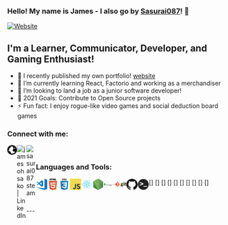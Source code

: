 ### Hello! My name is James - I also go by [Sasurai087][website]! 👋

[![Website](https://img.shields.io/website?label=johsako.xyz&style=for-the-badge&url=https%3A%2F%2Fjohsako.xyz)](https://johsako.xyz)


## I'm a Learner, Communicator, Developer, and Gaming Enthusiast!

- 🔭 I recently published my own portfolio! [website]
- 🌱 I’m currently learning React, Factorio and working as a merchandiser
- 👯 I’m looking to land a job as a junior software developer!
- 🥅 2021 Goals: Contribute to Open Source projects
- ⚡ Fun fact: I enjoy rogue-like video games and social deduction board games


### Connect with me:

[<img align="left" alt="johsako.xyz" width="22px" src="https://raw.githubusercontent.com/iconic/open-iconic/master/svg/globe.svg" />][website]
[<img align="left" alt="james ohsako | LinkedIn" width="22px" src="https://cdn.jsdelivr.net/npm/simple-icons@v3/icons/linkedin.svg" />][linkedin]
[<img align="left" alt="sasurai087 steam" width="22px" src="https://cdn.jsdelivr.net/npm/simple-icons@v3/icons/steam.svg" />][steam]


<br />

### Languages and Tools:

[<img align="left" alt="Visual Studio Code" width="26px" src="https://raw.githubusercontent.com/github/explore/80688e429a7d4ef2fca1e82350fe8e3517d3494d/topics/visual-studio-code/visual-studio-code.png" />]
[<img align="left" alt="HTML5" width="26px" src="https://raw.githubusercontent.com/github/explore/80688e429a7d4ef2fca1e82350fe8e3517d3494d/topics/html/html.png" />]
[<img align="left" alt="CSS3" width="26px" src="https://raw.githubusercontent.com/github/explore/80688e429a7d4ef2fca1e82350fe8e3517d3494d/topics/css/css.png" />]
[<img align="left" alt="JavaScript" width="26px" src="https://raw.githubusercontent.com/github/explore/80688e429a7d4ef2fca1e82350fe8e3517d3494d/topics/javascript/javascript.png" />]
[<img align="left" alt="React" width="26px" src="https://raw.githubusercontent.com/github/explore/80688e429a7d4ef2fca1e82350fe8e3517d3494d/topics/react/react.png" />]
[<img align="left" alt="Node.js" width="26px" src="https://raw.githubusercontent.com/github/explore/80688e429a7d4ef2fca1e82350fe8e3517d3494d/topics/nodejs/nodejs.png" />]
[<img align="left" alt="MongoDB" width="26px" src="https://raw.githubusercontent.com/github/explore/80688e429a7d4ef2fca1e82350fe8e3517d3494d/topics/mongodb/mongodb.png" />]
[<img align="left" alt="Git" width="26px" src="https://raw.githubusercontent.com/github/explore/80688e429a7d4ef2fca1e82350fe8e3517d3494d/topics/git/git.png" />]
[<img align="left" alt="GitHub" width="26px" src="https://raw.githubusercontent.com/github/explore/78df643247d429f6cc873026c0622819ad797942/topics/github/github.png" />]
[<img align="left" alt="Terminal" width="26px" src="https://raw.githubusercontent.com/github/explore/80688e429a7d4ef2fca1e82350fe8e3517d3494d/topics/terminal/terminal.png" />]

<br />
<br />
---

[website]: https://johsako.xyz/
[steam]: https://steamcommunity.com/id/sasurai087
[linkedin]: https://linkedin.com/in/johsako
